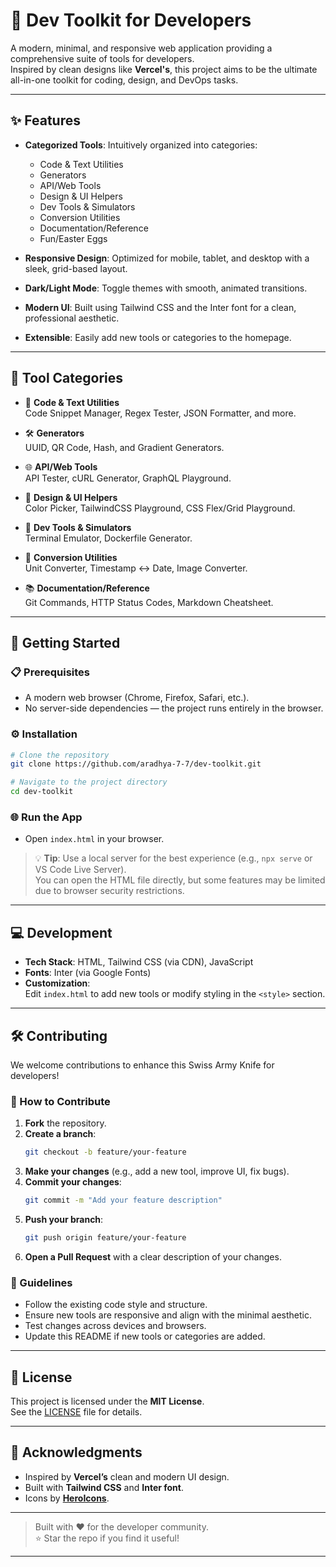 
# 🧰 Dev Toolkit for Developers

A modern, minimal, and responsive web application providing a comprehensive suite of tools for developers.  
Inspired by clean designs like **Vercel's**, this project aims to be the ultimate all-in-one toolkit for coding, design, and DevOps tasks.

---

## ✨ Features

- **Categorized Tools**: Intuitively organized into categories:
  - Code & Text Utilities
  - Generators
  - API/Web Tools
  - Design & UI Helpers
  - Dev Tools & Simulators
  - Conversion Utilities
  - Documentation/Reference
  - Fun/Easter Eggs

- **Responsive Design**: Optimized for mobile, tablet, and desktop with a sleek, grid-based layout.

- **Dark/Light Mode**: Toggle themes with smooth, animated transitions.

- **Modern UI**: Built using Tailwind CSS and the Inter font for a clean, professional aesthetic.

- **Extensible**: Easily add new tools or categories to the homepage.

---

## 🧩 Tool Categories

- 🧠 **Code & Text Utilities**  
  Code Snippet Manager, Regex Tester, JSON Formatter, and more.

- 🛠️ **Generators**  
  UUID, QR Code, Hash, and Gradient Generators.

- 🌐 **API/Web Tools**  
  API Tester, cURL Generator, GraphQL Playground.

- 🎨 **Design & UI Helpers**  
  Color Picker, TailwindCSS Playground, CSS Flex/Grid Playground.

- 🧪 **Dev Tools & Simulators**  
  Terminal Emulator, Dockerfile Generator.

- 💾 **Conversion Utilities**  
  Unit Converter, Timestamp ↔ Date, Image Converter.

- 📚 **Documentation/Reference**  
  Git Commands, HTTP Status Codes, Markdown Cheatsheet.

---

## 🚀 Getting Started

### 📋 Prerequisites

- A modern web browser (Chrome, Firefox, Safari, etc.).
- No server-side dependencies — the project runs entirely in the browser.

### ⚙️ Installation

```bash
# Clone the repository
git clone https://github.com/aradhya-7-7/dev-toolkit.git

# Navigate to the project directory
cd dev-toolkit
```

### 🌐 Run the App

- Open `index.html` in your browser.

> 💡 **Tip**: Use a local server for the best experience (e.g., `npx serve` or VS Code Live Server).  
> You can open the HTML file directly, but some features may be limited due to browser security restrictions.

---

## 💻 Development

- **Tech Stack**: HTML, Tailwind CSS (via CDN), JavaScript  
- **Fonts**: Inter (via Google Fonts)  
- **Customization**:  
  Edit `index.html` to add new tools or modify styling in the `<style>` section.

---

## 🛠️ Contributing

We welcome contributions to enhance this Swiss Army Knife for developers!

### 🔄 How to Contribute

1. **Fork** the repository.
2. **Create a branch**:  
   ```bash
   git checkout -b feature/your-feature
   ```
3. **Make your changes** (e.g., add a new tool, improve UI, fix bugs).
4. **Commit your changes**:  
   ```bash
   git commit -m "Add your feature description"
   ```
5. **Push your branch**:  
   ```bash
   git push origin feature/your-feature
   ```
6. **Open a Pull Request** with a clear description of your changes.

### 📌 Guidelines

- Follow the existing code style and structure.
- Ensure new tools are responsive and align with the minimal aesthetic.
- Test changes across devices and browsers.
- Update this README if new tools or categories are added.

---

## 📄 License

This project is licensed under the **MIT License**.  
See the [LICENSE](./LICENSE) file for details.

---

## 🙌 Acknowledgments

- Inspired by **Vercel’s** clean and modern UI design.
- Built with **Tailwind CSS** and **Inter font**.
- Icons by **[HeroIcons](https://heroicons.com/)**.

---

> Built with ❤️ for the developer community.  
> ⭐ Star the repo if you find it useful!

---
